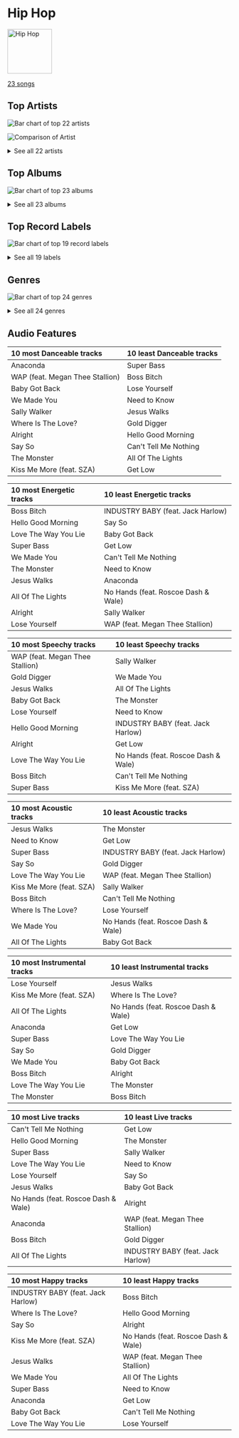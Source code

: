 # Hip Hop


<img src="https://mosaic.scdn.co/640/ab67616d0000b2730b1cfc3df4d9d5d4cbce9208ab67616d0000b27310356a0e81371e6644cb1371ab67616d0000b273908280d9807127e185b71d56ab67616d0000b273c450c89d3eb750d3535b0a0c" alt="Hip Hop" width="100" />

[23 songs](hip_hop_tracks.md)

## Top Artists

![Bar chart of top 22 artists](../images/playlists/hip_hop/artists.png)

![Comparison of Artist](../images/playlists/hip_hop/artists_comparison.png)


<details>
<summary>See all 22 artists</summary>

|   Number of Tracks | Art                                                                                              | Artist                           | 🔗                                                           |
|-------------------:|:-------------------------------------------------------------------------------------------------|:---------------------------------|:------------------------------------------------------------|
|                  4 | <img src="https://i.scdn.co/image/ab6761610000e5eba00b11c129b27a88fc72f36b" alt="" width="50" /> | Eminem                           | [🔗](https://open.spotify.com/artist/7dGJo4pcD2V6oG8kP0tJRR) |
|                  4 | <img src="https://i.scdn.co/image/ab6761610000e5eb727a2ac15afe659be999beba" alt="" width="50" /> | Doja Cat                         | [🔗](https://open.spotify.com/artist/5cj0lLjcoR7YOSnhnX0Po5) |
|                  4 | <img src="https://i.scdn.co/image/ab6761610000e5eb867008a971fae0f4d913f63a" alt="" width="50" /> | Kanye West                       | [🔗](https://open.spotify.com/artist/5K4W6rqBFWDnAN6FQUkS6x) |
|                  2 | <img src="https://i.scdn.co/image/ab6761610000e5eb99e4fca7c0b7cb166d915789" alt="" width="50" /> | [Rihanna](../artists/rihanna.md) | [🔗](https://open.spotify.com/artist/5pKCCKE2ajJHZ9KAiaK11H) |
|                  2 | <img src="https://i.scdn.co/image/ab6761610000e5eb6a8e5e8752d1dc2dafa63f20" alt="" width="50" /> | Nicki Minaj                      | [🔗](https://open.spotify.com/artist/0hCNtLu0JehylgoiP8L4Gh) |
|                  1 | <img src="https://i.scdn.co/image/ab6761610000e5eb7eb7f6371aad8e67e01f0a03" alt="" width="50" /> | SZA                              | [🔗](https://open.spotify.com/artist/7tYKF4w9nC0nq9CsPZTHyP) |
|                  1 | <img src="https://i.scdn.co/image/ab6761610000e5ebd66f1e0c883f319443d68c45" alt="" width="50" /> | Lil Nas X                        | [🔗](https://open.spotify.com/artist/7jVv8c5Fj3E9VhNjxT4snq) |
|                  1 | <img src="https://i.scdn.co/image/a3823abbd476fa00cdf95a9f5cbbe09d2f96add2" alt="" width="50" /> | Jamie Foxx                       | [🔗](https://open.spotify.com/artist/7LnaAXbDVIL75IVPnndf7w) |
|                  1 | <img src="https://i.scdn.co/image/ab6761610000e5eb3eed54e1eb0fed222434d867" alt="" width="50" /> | Waka Flocka Flame                | [🔗](https://open.spotify.com/artist/6f4XkbvYlXMH0QgVRzW0sM) |
|                  1 | <img src="https://i.scdn.co/image/ab6761610000e5eb0e1f90bdff70c339838dcf90" alt="" width="50" /> | Wale                             | [🔗](https://open.spotify.com/artist/67nwj3Y5sZQLl72VNUHEYE) |
|                  1 | <img src="https://i.scdn.co/image/ab6761610000e5eb698a6abf2897a8fc8283cc0c" alt="" width="50" /> | Iggy Azalea                      | [🔗](https://open.spotify.com/artist/5yG7ZAZafVaAlMTeBybKAL) |
|                  1 | <img src="https://i.scdn.co/image/ab6761610000e5eb8c2332e6c0ed96d144a91b3f" alt="" width="50" /> | Cardi B                          | [🔗](https://open.spotify.com/artist/4kYSro6naA4h99UJvo89HB) |
|                  1 | <img src="https://i.scdn.co/image/ab6761610000e5eb12057d342f33c61b3768f2bc" alt="" width="50" /> | T.I.                             | [🔗](https://open.spotify.com/artist/4OBJLual30L7gRl5UkeRcT) |
|                  1 | <img src="https://i.scdn.co/image/8a522c7faa13cf4321ca6bea075fd97f75f40cfe" alt="" width="50" /> | Ying Yang Twins                  | [🔗](https://open.spotify.com/artist/44PA0rCQXikgOWbfY7Fq7m) |
|                  1 | <img src="https://i.scdn.co/image/aafc4156598fa9f8f052ec5687e648ba9120f07e" alt="" width="50" /> | Lil Jon & The East Side Boyz     | [🔗](https://open.spotify.com/artist/3ciRvbBIVz9fBoPbtSYq4x) |
|                  1 | <img src="https://i.scdn.co/image/07b5316f828fe20d0efe0029797157f394ae7640" alt="" width="50" /> | Sir Mix-A-Lot                    | [🔗](https://open.spotify.com/artist/3TQ9JTBI2n2hfo7aRONEYV) |
|                  1 | <img src="https://i.scdn.co/image/ab6761610000e5eb437b9e2a82505b3d93ff1022" alt="" width="50" /> | Kendrick Lamar                   | [🔗](https://open.spotify.com/artist/2YZyLoL8N0Wb9xBt1NhZWg) |
|                  1 | <img src="https://i.scdn.co/image/184674b36baa9cc7f0048502e78ce615a35ba08f" alt="" width="50" /> | Diddy - Dirty Money              | [🔗](https://open.spotify.com/artist/2QYEvpsWUOjqaYuxDPTCmV) |
|                  1 | <img src="https://i.scdn.co/image/ab6761610000e5ebed3a04c76cbc92b97f59c3c0" alt="" width="50" /> | Jack Harlow                      | [🔗](https://open.spotify.com/artist/2LIk90788K0zvyj2JJVwkJ) |
|                  1 | <img src="https://i.scdn.co/image/ab6761610000e5ebabab30b094128cf4c0f2cef1" alt="" width="50" /> | Black Eyed Peas                  | [🔗](https://open.spotify.com/artist/1yxSLGMDHlW21z4YXirZDS) |
|                  1 | <img src="https://i.scdn.co/image/ab6761610000e5eb5bebfdee4c4cfea3473a51ab" alt="" width="50" /> | Megan Thee Stallion              | [🔗](https://open.spotify.com/artist/181bsRPaVXVlUKXrxwZfHK) |
|                  1 | <img src="https://i.scdn.co/image/ab6761610000e5eb858ab48103cfe3c042bc1515" alt="" width="50" /> | Roscoe Dash                      | [🔗](https://open.spotify.com/artist/0bfX8pF8kuHNCs57Ms4jZb) |

</details>


## Top Albums

![Bar chart of top 23 albums](../images/playlists/hip_hop/albums.png)


<details>
<summary>See all 23 albums</summary>

|   Number of Tracks | Art                                                                                              | Album                             | 🔗                                                          |
|-------------------:|:-------------------------------------------------------------------------------------------------|:----------------------------------|:-----------------------------------------------------------|
|                  1 | <img src="https://i.scdn.co/image/ab67616d0000b273c450c89d3eb750d3535b0a0c" alt="" width="50" /> | WAP (feat. Megan Thee Stallion)   | [🔗](https://open.spotify.com/album/2ogiazbrNEx0kQHGl5ZBTQ) |
|                  1 | <img src="https://i.scdn.co/image/ab67616d0000b273cdb645498cd3d8a2db4d05e1" alt="" width="50" /> | To Pimp A Butterfly               | [🔗](https://open.spotify.com/album/7ycBtnsMtyVbbwTfJwRjSP) |
|                  1 | <img src="https://i.scdn.co/image/ab67616d0000b2730f79d1616e3b02368d41f458" alt="" width="50" /> | The Pinkprint (Deluxe)            | [🔗](https://open.spotify.com/album/5ooCuPIk58IwSo6DRr1JCu) |
|                  1 | <img src="https://i.scdn.co/image/ab67616d0000b27357195dfe8926f713b21d6cac" alt="" width="50" /> | The Marshall Mathers LP2          | [🔗](https://open.spotify.com/album/3vOgbDjgsZBAPwV2M3bNOj) |
|                  1 | <img src="https://i.scdn.co/image/ab67616d0000b27325b055377757b3cdd6f26b78" alt="" width="50" /> | The College Dropout               | [🔗](https://open.spotify.com/album/4Uv86qWpGTxf7fU7lG5X6F) |
|                  1 | <img src="https://i.scdn.co/image/ab67616d0000b27331aafa752187cb0284307200" alt="" width="50" /> | SHADYXV                           | [🔗](https://open.spotify.com/album/6wdSf72duVewXTqhYU3Z87) |
|                  1 | <img src="https://i.scdn.co/image/ab67616d0000b273506c4cc93e5a6234164125e1" alt="" width="50" /> | Relapse: Refill                   | [🔗](https://open.spotify.com/album/7MZzYkbHL9Tk3O6WeD4Z0Z) |
|                  1 | <img src="https://i.scdn.co/image/ab67616d0000b273c08d5fa5c0f1a834acef5100" alt="" width="50" /> | Recovery                          | [🔗](https://open.spotify.com/album/47BiFcV59TQi2s9SkBo2pb) |
|                  1 | <img src="https://i.scdn.co/image/ab67616d0000b2734df3245f26298a1579ecc321" alt="" width="50" /> | Planet Her                        | [🔗](https://open.spotify.com/album/1nAQbHeOWTfQzbOoFrvndW) |
|                  1 | <img src="https://i.scdn.co/image/ab67616d0000b27343f15453faa4973061411a79" alt="" width="50" /> | Pink Friday                       | [🔗](https://open.spotify.com/album/5jem47f4IRH6UaxNAWO6vD) |
|                  1 | <img src="https://i.scdn.co/image/ab67616d0000b273d9194aa18fa4c9362b47464f" alt="" width="50" /> | My Beautiful Dark Twisted Fantasy | [🔗](https://open.spotify.com/album/20r762YmB5HeofjMCiPMLv) |
|                  1 | <img src="https://i.scdn.co/image/ab67616d0000b273f82c7e4376cf8267fb396b7d" alt="" width="50" /> | Mack Daddy                        | [🔗](https://open.spotify.com/album/6c62jxWCe2aisIudaDRcaP) |
|                  1 | <img src="https://i.scdn.co/image/ab67616d0000b273be82673b5f79d9658ec0a9fd" alt="" width="50" /> | MONTERO                           | [🔗](https://open.spotify.com/album/6pOiDiuDQqrmo5DbG0ZubR) |
|                  1 | <img src="https://i.scdn.co/image/ab67616d0000b273428d2255141c2119409a31b2" alt="" width="50" /> | Late Registration                 | [🔗](https://open.spotify.com/album/5ll74bqtkcXlKE7wwkMq4g) |
|                  1 | <img src="https://i.scdn.co/image/ab67616d0000b2730b1cfc3df4d9d5d4cbce9208" alt="" width="50" /> | Last Train To Paris               | [🔗](https://open.spotify.com/album/2psjRixnoePs8ZqE8cuU5Z) |
|                  1 | <img src="https://i.scdn.co/image/ab67616d0000b273908280d9807127e185b71d56" alt="" width="50" /> | Kiss Me More (feat. SZA)          | [🔗](https://open.spotify.com/album/1OnzqJTL9bwe4kvaLxRYxt) |
|                  1 | <img src="https://i.scdn.co/image/ab67616d0000b2733ba0e7112f965bfda72b1c5b" alt="" width="50" /> | Kings Of Crunk                    | [🔗](https://open.spotify.com/album/4htcOW08TqINNLbcSf9esI) |
|                  1 | <img src="https://i.scdn.co/image/ab67616d0000b273fc26c1e9b1cc4ecd87e9ddef" alt="" width="50" /> | In My Defense                     | [🔗](https://open.spotify.com/album/3kQvfhjfU6Mleis6k6vpmw) |
|                  1 | <img src="https://i.scdn.co/image/ab67616d0000b27382b243023b937fd579a35533" alt="" width="50" /> | Hot Pink                          | [🔗](https://open.spotify.com/album/1MmVkhiwTH0BkNOU3nw5d3) |
|                  1 | <img src="https://i.scdn.co/image/ab67616d0000b27326f7f19c7f0381e56156c94a" alt="" width="50" /> | Graduation                        | [🔗](https://open.spotify.com/album/4SZko61aMnmgvNhfhgTuD3) |
|                  1 | <img src="https://i.scdn.co/image/fade577145599daff924bb7b28386a84f67bd1db" alt="" width="50" /> | Flockaveli                        | [🔗](https://open.spotify.com/album/6MQtWELG7aRX7CkAzQ6nLM) |
|                  1 | <img src="https://i.scdn.co/image/ab67616d0000b27329a42ba069a854c9078377b4" alt="" width="50" /> | Elephunk                          | [🔗](https://open.spotify.com/album/3eqkfT9f1XyM8GME1gVDrD) |
|                  1 | <img src="https://i.scdn.co/image/ab67616d0000b27310356a0e81371e6644cb1371" alt="" width="50" /> | Boss Bitch                        | [🔗](https://open.spotify.com/album/4pmyFpGicLLIgNPc1TQXKc) |

</details>


## Top Record Labels

![Bar chart of top 19 record labels](../images/playlists/hip_hop/labels.png)


<details>
<summary>See all 19 labels</summary>

|   Number of Tracks | Label                                                                           |
|-------------------:|:--------------------------------------------------------------------------------|
|                  4 | [Roc-A-Fella](../labels/roc_a_fella.md)                                         |
|                  4 | [Aftermath](../labels/aftermath.md)                                             |
|                  3 | [RCA Records Label](../labels/rca_records_label.md)                             |
|                  3 | [Kemosabe Records](../labels/kemosabe_records.md)                               |
|                  2 | [Nicki Minaj](../labels/nicki_minaj.md)                                         |
|                  2 | [Cash Money](../labels/cash_money.md)                                           |
|                  2 | [Atlantic Records](../labels/atlantic_records.md)                               |
|                  1 | [Warner Records](../labels/warner_records.md)                                   |
|                  1 | [The Orchard](../labels/the_orchard.md)                                         |
|                  1 | [KSR](../labels/ksr.md)                                                         |
|                  1 | [Interscope](../labels/interscope.md)                                           |
|                  1 | [EMPIRE](../labels/empire.md)                                                   |
|                  1 | [Columbia](../labels/columbia.md)                                               |
|                  1 | [Bad Dreams Records](../labels/bad_dreams_records.md)                           |
|                  1 | [Bad Boy](../labels/bad_boy.md)                                                 |
|                  1 | [Asylum](../labels/asylum.md)                                                   |
|                  1 | [American Recordings Catalog P&D](../labels/american_recordings_catalog_p_d.md) |
|                  1 | [A&M](../labels/a_m.md)                                                         |
|                  1 | [3H](../labels/3h.md)                                                           |

</details>


## Genres

![Bar chart of top 24 genres](../images/playlists/hip_hop/genres.png)


<details>
<summary>See all 24 genres</summary>

|   Number of Tracks | Genre                                       |
|-------------------:|:--------------------------------------------|
|                 16 | rap                                         |
|                 10 | [pop](../genres/pop.md)                     |
|                  9 | [dance pop](../genres/dance_pop.md)         |
|                  7 | hip hop                                     |
|                  4 | pop rap                                     |
|                  4 | hip pop                                     |
|                  4 | detroit hip hop                             |
|                  4 | chicago rap                                 |
|                  3 | gangster rap                                |
|                  2 | trap                                        |
|                  2 | southern hip hop                            |
|                  2 | queens hip hop                              |
|                  2 | dirty south rap                             |
|                  2 | atl hip hop                                 |
|                  1 | west coast rap                              |
|                  1 | viral rap                                   |
|                  1 | [post-teen pop](../genres/post_teen_pop.md) |
|                  1 | old school hip hop                          |
|                  1 | old school atlanta hip hop                  |
|                  1 | lgbtq+ hip hop                              |
|                  1 | crunk                                       |
|                  1 | conscious hip hop                           |
|                  1 | australian hip hop                          |
|                  1 | atlanta bass                                |

</details>


## Audio Features

| 10 most Danceable tracks        | 10 least Danceable tracks   |
|:--------------------------------|:----------------------------|
| Anaconda                        | Super Bass                  |
| WAP (feat. Megan Thee Stallion) | Boss Bitch                  |
| Baby Got Back                   | Lose Yourself               |
| We Made You                     | Need to Know                |
| Sally Walker                    | Jesus Walks                 |
| Where Is The Love?              | Gold Digger                 |
| Alright                         | Hello Good Morning          |
| Say So                          | Can't Tell Me Nothing       |
| The Monster                     | All Of The Lights           |
| Kiss Me More (feat. SZA)        | Get Low                     |

| 10 most Energetic tracks   | 10 least Energetic tracks           |
|:---------------------------|:------------------------------------|
| Boss Bitch                 | INDUSTRY BABY (feat. Jack Harlow)   |
| Hello Good Morning         | Say So                              |
| Love The Way You Lie       | Baby Got Back                       |
| Super Bass                 | Get Low                             |
| We Made You                | Can't Tell Me Nothing               |
| The Monster                | Need to Know                        |
| Jesus Walks                | Anaconda                            |
| All Of The Lights          | No Hands (feat. Roscoe Dash & Wale) |
| Alright                    | Sally Walker                        |
| Lose Yourself              | WAP (feat. Megan Thee Stallion)     |

| 10 most Speechy tracks          | 10 least Speechy tracks             |
|:--------------------------------|:------------------------------------|
| WAP (feat. Megan Thee Stallion) | Sally Walker                        |
| Gold Digger                     | We Made You                         |
| Jesus Walks                     | All Of The Lights                   |
| Baby Got Back                   | The Monster                         |
| Lose Yourself                   | Need to Know                        |
| Hello Good Morning              | INDUSTRY BABY (feat. Jack Harlow)   |
| Alright                         | Get Low                             |
| Love The Way You Lie            | No Hands (feat. Roscoe Dash & Wale) |
| Boss Bitch                      | Can't Tell Me Nothing               |
| Super Bass                      | Kiss Me More (feat. SZA)            |

| 10 most Acoustic tracks   | 10 least Acoustic tracks            |
|:--------------------------|:------------------------------------|
| Jesus Walks               | The Monster                         |
| Need to Know              | Get Low                             |
| Super Bass                | INDUSTRY BABY (feat. Jack Harlow)   |
| Say So                    | Gold Digger                         |
| Love The Way You Lie      | WAP (feat. Megan Thee Stallion)     |
| Kiss Me More (feat. SZA)  | Sally Walker                        |
| Boss Bitch                | Can't Tell Me Nothing               |
| Where Is The Love?        | Lose Yourself                       |
| We Made You               | No Hands (feat. Roscoe Dash & Wale) |
| All Of The Lights         | Baby Got Back                       |

| 10 most Instrumental tracks   | 10 least Instrumental tracks        |
|:------------------------------|:------------------------------------|
| Lose Yourself                 | Jesus Walks                         |
| Kiss Me More (feat. SZA)      | Where Is The Love?                  |
| All Of The Lights             | No Hands (feat. Roscoe Dash & Wale) |
| Anaconda                      | Get Low                             |
| Super Bass                    | Love The Way You Lie                |
| Say So                        | Gold Digger                         |
| We Made You                   | Baby Got Back                       |
| Boss Bitch                    | Alright                             |
| Love The Way You Lie          | The Monster                         |
| The Monster                   | Boss Bitch                          |

| 10 most Live tracks                 | 10 least Live tracks              |
|:------------------------------------|:----------------------------------|
| Can't Tell Me Nothing               | Get Low                           |
| Hello Good Morning                  | The Monster                       |
| Super Bass                          | Sally Walker                      |
| Love The Way You Lie                | Need to Know                      |
| Lose Yourself                       | Say So                            |
| Jesus Walks                         | Baby Got Back                     |
| No Hands (feat. Roscoe Dash & Wale) | Alright                           |
| Anaconda                            | WAP (feat. Megan Thee Stallion)   |
| Boss Bitch                          | Gold Digger                       |
| All Of The Lights                   | INDUSTRY BABY (feat. Jack Harlow) |

| 10 most Happy tracks              | 10 least Happy tracks               |
|:----------------------------------|:------------------------------------|
| INDUSTRY BABY (feat. Jack Harlow) | Boss Bitch                          |
| Where Is The Love?                | Hello Good Morning                  |
| Say So                            | Alright                             |
| Kiss Me More (feat. SZA)          | No Hands (feat. Roscoe Dash & Wale) |
| Jesus Walks                       | WAP (feat. Megan Thee Stallion)     |
| We Made You                       | All Of The Lights                   |
| Super Bass                        | Need to Know                        |
| Anaconda                          | Get Low                             |
| Baby Got Back                     | Can't Tell Me Nothing               |
| Love The Way You Lie              | Lose Yourself                       |
